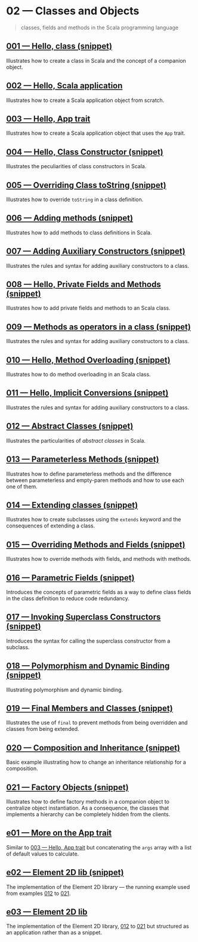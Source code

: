 # 02 &mdash; Classes and Objects
>  classes, fields and methods in the Scala programming language

## [001 &mdash; Hello, class (snippet)](./001-snippet-hello-class)
Illustrates how to create a class in Scala and the concept of a companion object.

## [002 &mdash; Hello, Scala application](./002-hello-application)
Illustrates how to create a Scala application object from scratch.

## [003 &mdash; Hello, App trait](./003-hello-app-trait)
Illustrates how to create a Scala application object that uses the `App` trait.

## [004 &mdash; Hello, Class Constructor (snippet)](./004-snippet-class-constructor)
Illustrates the peculiarities of class constructors in Scala.

## [005 &mdash; Overriding Class toString (snippet)](./005-snippet-override-to-string)
Illustrates how to override `toString` in a class definition.

## [006 &mdash; Adding methods (snippet)](./006-snippet-class-methods)
Illustrates how to add methods to class definitions in Scala.

## [007 &mdash; Adding Auxiliary Constructors (snippet)](./007-snippet-auxiliary-constructors)
Illustrates the rules and syntax for adding auxiliary constructors to a class.

## [008 &mdash; Hello, Private Fields and Methods (snippet)](./008-snippet-private-fields-and-methods)
Illustrates how to add private fields and methods to an Scala class.

## [009 &mdash; Methods as operators in a class (snippet)](./009-snippet-methods-as-operators)
Illustrates the rules and syntax for adding auxiliary constructors to a class.

## [010 &mdash; Hello, Method Overloading (snippet)](./010-snippet-method-overloading)
Illustrates how to do method overloading in an Scala class.

## [011 &mdash; Hello, Implicit Conversions (snippet)](./011-snippet-implicit-conversions)
Illustrates the rules and syntax for adding auxiliary constructors to a class.

## [012 &mdash; Abstract Classes (snippet)](./012-snippet-abstract-classes)
Illustrates the particularities of *abstract classes* in Scala.

## [013 &mdash; Parameterless Methods (snippet)](./013-snippet-parameterless-methods)
Illustrates how to define parameterless methods and the difference between parameterless and empty-paren methods and how to use each one of them.

## [014 &mdash; Extending classes (snippet)](./014-snippet-extending-classes)
Illustrates how to create subclasses using the `extends` keyword and the consequences of extending a class.

## [015 &mdash; Overriding Methods and Fields (snippet)](./015-snippet-overriding-methods-and-fields)
Illustrates how to override methods with fields, and methods with methods.

## [016 &mdash; Parametric Fields (snippet)](./016-snippet-parametric-fields)
Introduces the concepts of parametric fields as a way to define class fields in the class definition to reduce code redundancy. 

## [017 &mdash; Invoking Superclass Constructors (snippet)](./017-snippet-invoking-superclass-constructors)
Introduces the syntax for calling the superclass constructor from a subclass. 

## [018 &mdash; Polymorphism and Dynamic Binding (snippet)](./018-snippet-polymorphism-and-dynamic-binding)
Illustrating polymorphism and dynamic binding.

## [019 &mdash; Final Members and Classes (snippet)](./019-snippet-final-members-and-classes)
Illustrates the use of `final` to prevent methods from being overridden and classes from being extended.

## [020 &mdash; Composition and Inheritance (snippet)](./020-snippet-composition-and-inheritance)
Basic example illustrating how to change an inheritance relationship for a composition.

## [021 &mdash; Factory Objects (snippet)](./021-snippet-factory-objects)
Illustrates how to define factory methods in a companion object to centralize object instantiation. As a consequence, the classes that implements a hierarchy can be completely hidden from the clients.

## [e01 &mdash; More on the App trait](./e01-more-on-app-trait)
Similar to [003 &mdash; Hello, App trait](./003-hello-app-trait) but concatenating the `args` array with a list of default values to calculate.

## [e02 &mdash; Element 2D lib (snippet)](./e02-snippet-element-2d-lib)
The implementation of the Element 2D library &mdash; the running example used from examples [012]((./012-snippet-abstract-classes)) to [021](./021-snippet-factory-objects).

## [e03 &mdash; Element 2D lib](./e03-element-2d-lib)
The implementation of the Element 2D library, [012]((./012-snippet-abstract-classes)) to [021](./021-snippet-factory-objects) but structured as an application rather than as a snippet.